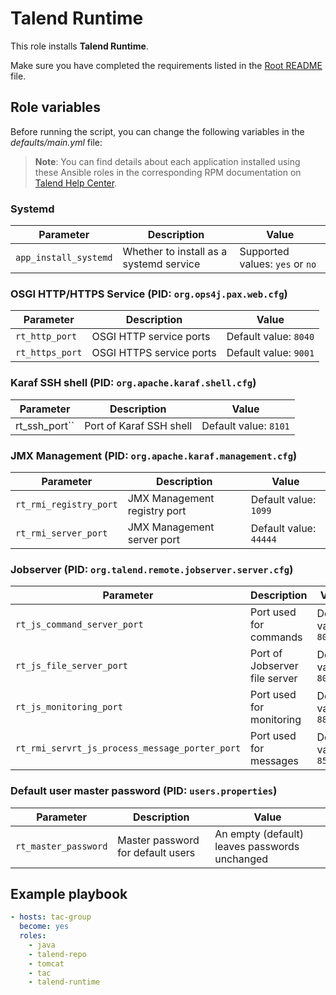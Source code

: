 # Talend Runtime

This role installs **Talend Runtime**.

Make sure you have completed the requirements listed in the [Root README](../../../README.md) file.

## Role variables

Before running the script, you can change the following variables in the *defaults/main.yml* file:

> **Note**: You can find details about each application installed using these Ansible roles in the corresponding RPM documentation on [Talend Help Center](https://help.talend.com/search/all?query=rpm&content-lang=en-US).

### Systemd

| Parameter             | Description                             | Value                           |
| --------------------- | --------------------------------------- | ------------------------------- |
| `app_install_systemd` | Whether to install as a systemd service | Supported values: `yes` or `no` |

### OSGI HTTP/HTTPS Service (PID: `org.ops4j.pax.web.cfg`)

| Parameter       | Description              | Value                 |
| --------------- | ------------------------ | --------------------- |
| `rt_http_port`  | OSGI HTTP service ports  | Default value: `8040` |
| `rt_https_port` | OSGI HTTPS service ports | Default value: `9001` |

### Karaf SSH shell (PID: `org.apache.karaf.shell.cfg`)

| Parameter     | Description             | Value                 |
| ------------- | ----------------------- | --------------------- |
| rt_ssh_port`` | Port of Karaf SSH shell | Default value: `8101` |

### JMX Management (PID: `org.apache.karaf.management.cfg`)

| Parameter              | Description                  | Value                  |
| ---------------------- | ---------------------------- | ---------------------- |
| `rt_rmi_registry_port` | JMX Management registry port | Default value: `1099`  |
| `rt_rmi_server_port`   | JMX Management server port   | Default value: `44444` |

### Jobserver (PID: `org.talend.remote.jobserver.server.cfg`)

| Parameter                                      | Description                   | Value                 |
| ---------------------------------------------- | ----------------------------- | --------------------- |
| `rt_js_command_server_port`                    | Port used for commands        | Default value: `8000` |
| `rt_js_file_server_port`                       | Port of Jobserver file server | Default value: `8001` |
| `rt_js_monitoring_port`                        | Port used for monitoring      | Default value: `8888` |
| `rt_rmi_servrt_js_process_message_porter_port` | Port used for messages        | Default value: `8555` |

### Default user master password (PID: `users.properties`)

| Parameter            | Description                       | Value                                         |
| -------------------- | --------------------------------- | --------------------------------------------- |
| `rt_master_password` | Master password for default users | An empty (default) leaves passwords unchanged |

## Example playbook

```yaml
- hosts: tac-group
  become: yes
  roles:
    - java
    - talend-repo
    - tomcat
    - tac
    - talend-runtime
```
